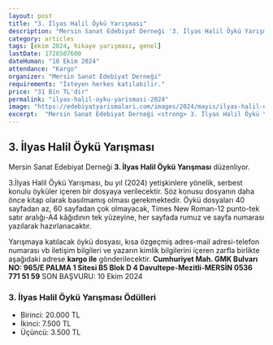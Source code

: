 ```yaml
---
layout: post
title: "3. İlyas Halil Öykü Yarışması"
description: "Mersin Sanat Edebiyat Derneği '3. İlyas Halil Öykü Yarışması' düzenliyor."
category: articles
tags: [ekim 2024, hikaye yarışması, genel]
lastDate: 1728507600
dateHuman: "10 Ekim 2024"
attendance: "Kargo"
organizer: "Mersin Sanat Edebiyat Derneği"
requirements: "İsteyen herkes katılabilir."
price: "31 Bin TL'dir"
permalink: "ilyas-halil-oyku-yarismasi-2024"
image: "https://edebiyatyarismalari.com/images/2024/mayis/ilyas-halil-oyku-yarismasi-2024.jpg"
excerpt:  "Mersin Sanat Edebiyat Derneği <strong> 3. İlyas Halil Öykü Yarışması </strong> düzenliyor."
---
```


## 3. İlyas Halil Öykü Yarışması
Mersin Sanat Edebiyat Derneği **3. İlyas Halil Öykü Yarışması** düzenliyor.  

3.İlyas Halil Öykü Yarışması, bu yıl (2024) yetişkinlere yönelik, serbest konulu öyküler içeren bir dosyaya verilecektir. Söz konusu dosyanın daha önce kitap olarak basılmamış olması gerekmektedir. Öykü dosyaları 40 sayfadan az, 60 sayfadan çok olmayacak, Times New Roman-12 punto-tek satır aralığı-A4 kâğıdının tek yüzeyine, her sayfada rumuz ve sayfa numarası yazılarak hazırlanacaktır.

Yarışmaya katılacak öykü dosyası, kısa özgeçmiş adres-mail adresi-telefon numarası vb iletişim bilgileri ve yazarın kimlik bilgilerini içeren zarfla birlikte aşağıdaki adrese **kargo ile** gönderilecektir.
**Cumhuriyet Mah. GMK Bulvarı NO: 965/E PALMA 1 Sitesi B5 Blok D 4 Davultepe-Mezitli-MERSİN 0536 771 51 59**
SON BAŞVURU: 10 Ekim 2024


### 3. İlyas Halil Öykü Yarışması Ödülleri
- Birinci: 20.000 TL
- İkinci: 7.500 TL
- Üçüncü: 3.500 TL
